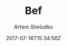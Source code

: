 ---
title: "Bef"
github: https://github.com/artemsheludko/bef
demo: https://artemsheludko.github.io/bef/
author: Artem Sheludko

ssg:
  - Jekyll
cms:
  - No Cms
date: 2017-07-16T15:34:56Z
github_branch: master
description: "Bef is a responsive jekyll theme https://artemsheludko.github.io/bef/"
stale: true
---
